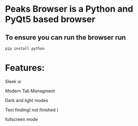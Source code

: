 <h1>Peaks Browser is a Python and PyQt5 based browser</h1>

<h2>To ensure you can run the browser run</h2>

`pip install python`

<h1>Features:</h1>

Sleek ui

Modern Tab Managment

Dark and light modes

Text finding( not finished )

fullscreen mode
